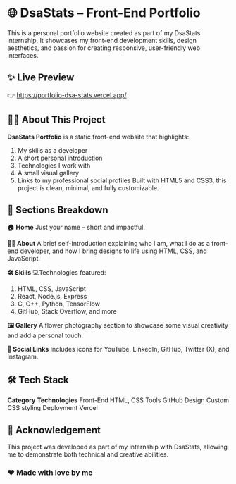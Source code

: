 # __🌐 DsaStats – Front-End Portfolio__

This is a personal portfolio website created as part of my DsaStats internship. It showcases my front-end development skills, design aesthetics, and passion for creating responsive, user-friendly web interfaces.

## __✨ Live Preview__
👉 https://portfolio-dsa-stats.vercel.app/

## __🧑‍💻 About This Project__
__DsaStats Portfolio__ is a static front-end website that highlights:

1. My skills as a developer
2. A short personal introduction
3. Technologies I work with
4. A small visual gallery
5. Links to my professional social profiles
Built with HTML5 and CSS3, this project is clean, minimal, and fully customizable.

## __📁 Sections Breakdown__

__🏠 Home__
Just your name – short and impactful.

__🙋‍♀️ About__
A brief self-introduction explaining who I am, what I do as a front-end developer, and how I bring designs to life using HTML, CSS, and JavaScript.

__🛠 Skills__
💻Technologies featured:
1. HTML, CSS, JavaScript
2. React, Node.js, Express
3. C, C++, Python, TensorFlow
4. GitHub, Stack Overflow, and more

__🖼 Gallery__
A flower photography section to showcase some visual creativity and add a personal touch.

__🔗 Social Links__
Includes icons for YouTube, LinkedIn, GitHub, Twitter (X), and Instagram.

## __🛠 Tech Stack__
__Category__	        __Technologies__
Front-End	            HTML, CSS
Tools	                GitHub
Design	              Custom CSS styling
Deployment	          Vercel

## __🙌 Acknowledgement__
This project was developed as part of my internship with DsaStats, allowing me to demonstrate both technical and creative abilities.

### __❤️ Made with love by me__
